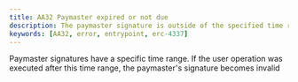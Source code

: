 ```yaml
---
title: AA32 Paymaster expired or not due
description: The paymaster signature is outside of the specified time range.
keywords: [AA32, error, entrypoint, erc-4337]
---
```


Paymaster signatures have a specific time range. If the user operation was executed after this time range, the paymaster's signature becomes invalid 